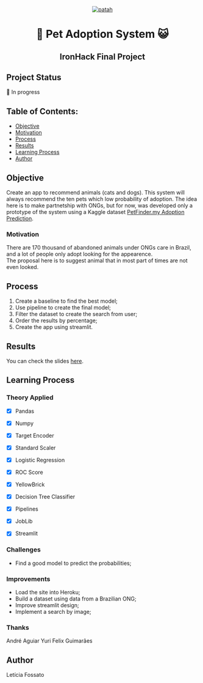 <p align="center">
  <a href="https://imgbb.com/"><img src="https://i.ibb.co/bBzdVnN/patah.jpg" alt="patah" border="0"></a>
</p>
<h1 align="center">🐶 Pet Adoption System 😺 </h>
<h2 align="center">IronHack Final Project</h>

## Project Status
👣 In progress

## Table of Contents:

- [Objective](#Objective)
- [Motivation](#motivation)
- [Process](#process)
- [Results](#results)
- [Learning Process](#learning-process)
- [Author](#Author)

## Objective
Create an app to recommend animals (cats and dogs). This system will always recommend the ten pets which low probability of adoption.
The idea here is to make partnetship with ONGs, but for now, was developed only a prototype of the system using a Kaggle dataset <a href="https://www.kaggle.com/c/petfinder-adoption-prediction">PetFinder.my Adoption Prediction</a>.

### Motivation
There are 170 thousand of abandoned animals under ONGs care in Brazil, and a lot of people only adopt looking for the appearence.<br>
The proposal here is to suggest animal that in most part of times are not even looked.<br>

## Process
1. Create a baseline to find the best model;
2. Use pipeline to create the final model;
3. Filter the dataset to create the search from user;
4. Order the results by percentage;
5. Create the app using streamlit.


## Results 
You can check the slides <a href="https://drive.google.com/file/d/1r4Yz2EtTEtVsi5UT_zQWrkVkfXpbvsAm/view?usp=sharing">here</a>.

## Learning Process
### Theory Applied
- [x] Pandas <br>
- [x] Numpy<br>
- [x] Target Encoder<br>
- [x] Standard Scaler<br>
- [x] Logistic Regression<br>
- [x] ROC Score <br>
- [x] YellowBrick<br>
- [x] Decision Tree Classifier<br>
- [x] Pipelines<br>
- [x] JobLib<br>
- [x] Streamlit<br>


### Challenges
- Find a good model to predict the probabilities;

### Improvements
- Load the site into Heroku;
- Build a dataset using data from a Brazilian ONG;
- Improve streamlit design;
- Implement a search by image;

### Thanks
André Aguiar
Yuri Felix Guimarães

## Author
Letícia Fossato
